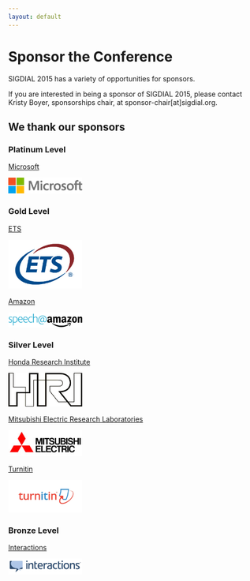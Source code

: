 ```yaml
---
layout: default
---
```


# Sponsor the Conference

SIGDIAL 2015 has a variety of opportunities for sponsors.

If you are interested in being a sponsor of SIGDIAL 2015, please contact Kristy Boyer, sponsorships chair, at sponsor-chair[at]sigdial.org.

## We thank our sponsors

### Platinum Level

[Microsoft](http://research.microsoft.com/)

<img src="microsoft-logo.png" width="150"/>

### Gold Level

[ETS](http://www.ets.org/)

<img src="ets-logo.jpg" width="150"/>

[Amazon](http://www.amazon.com/speech)

<img src="amazon-logo.png" width="150"/>

### Silver Level

[Honda Research Institute](http://www.honda-ri.com/)

<img src="hri-logo.jpg" width="150"/>

[Mitsubishi Electric Research Laboratories](http://www.merl.com/)

<img src="mitsubishi-logo.jpg" width="150"/>

[Turnitin](http://turnitin.com/)

<img src="turnitin-logo.jpg" width="150"/>

### Bronze Level

[Interactions](http://www.interactions.net/)

<img src="interactions-logo.jpg" width="150"/>

